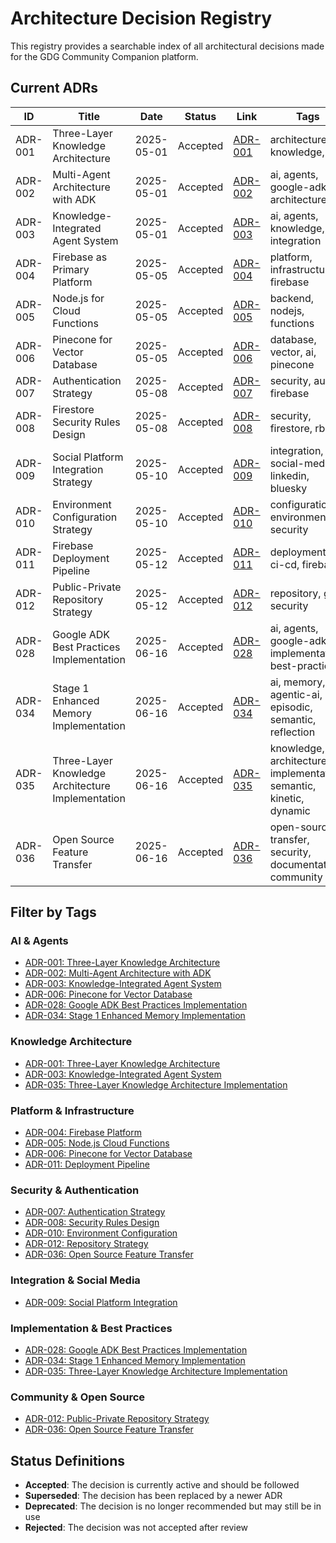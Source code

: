 # Architecture Decision Registry

This registry provides a searchable index of all architectural decisions made for the GDG Community Companion platform.

## Current ADRs

| ID | Title | Date | Status | Link | Tags |
|---|---|---|---|---|---|
| ADR-001 | Three-Layer Knowledge Architecture | 2025-05-01 | Accepted | [ADR-001](./decisions/0001-three-layer-knowledge-architecture.md) | architecture, knowledge, ai |
| ADR-002 | Multi-Agent Architecture with ADK | 2025-05-01 | Accepted | [ADR-002](./decisions/0002-multi-agent-architecture.md) | ai, agents, google-adk, architecture |
| ADR-003 | Knowledge-Integrated Agent System | 2025-05-01 | Accepted | [ADR-003](./decisions/0003-knowledge-integrated-agent-system.md) | ai, agents, knowledge, integration |
| ADR-004 | Firebase as Primary Platform | 2025-05-05 | Accepted | [ADR-004](./decisions/0004-firebase-platform.md) | platform, infrastructure, firebase |
| ADR-005 | Node.js for Cloud Functions | 2025-05-05 | Accepted | [ADR-005](./decisions/0005-nodejs-cloud-functions.md) | backend, nodejs, functions |
| ADR-006 | Pinecone for Vector Database | 2025-05-05 | Accepted | [ADR-006](./decisions/0006-pinecone-vector-database.md) | database, vector, ai, pinecone |
| ADR-007 | Authentication Strategy | 2025-05-08 | Accepted | [ADR-007](./decisions/0007-authentication-strategy.md) | security, auth, firebase |
| ADR-008 | Firestore Security Rules Design | 2025-05-08 | Accepted | [ADR-008](./decisions/0008-security-rules-design.md) | security, firestore, rbac |
| ADR-009 | Social Platform Integration Strategy | 2025-05-10 | Accepted | [ADR-009](./decisions/0009-social-platform-integration-strategy.md) | integration, social-media, linkedin, bluesky |
| ADR-010 | Environment Configuration Strategy | 2025-05-10 | Accepted | [ADR-010](./decisions/0010-environment-configuration-strategy.md) | configuration, environment, security |
| ADR-011 | Firebase Deployment Pipeline | 2025-05-12 | Accepted | [ADR-011](./decisions/0011-deployment-pipeline.md) | deployment, ci-cd, firebase |
| ADR-012 | Public-Private Repository Strategy | 2025-05-12 | Accepted | [ADR-012](./decisions/0012-public-private-repository-strategy.md) | repository, git, security |
| ADR-028 | Google ADK Best Practices Implementation | 2025-06-16 | Accepted | [ADR-028](./decisions/0028-adk-best-practices-implementation.md) | ai, agents, google-adk, implementation, best-practices |
| ADR-034 | Stage 1 Enhanced Memory Implementation | 2025-06-16 | Accepted | [ADR-034](./decisions/0034-stage-1-enhanced-memory-implementation.md) | ai, memory, agentic-ai, episodic, semantic, reflection |
| ADR-035 | Three-Layer Knowledge Architecture Implementation | 2025-06-16 | Accepted | [ADR-035](./decisions/0035-three-layer-knowledge-architecture-implementation.md) | knowledge, architecture, implementation, semantic, kinetic, dynamic |
| ADR-036 | Open Source Feature Transfer | 2025-06-16 | Accepted | [ADR-036](./decisions/0036-open-source-feature-transfer.md) | open-source, transfer, security, documentation, community |

## Filter by Tags

### AI & Agents
- [ADR-001: Three-Layer Knowledge Architecture](./decisions/0001-three-layer-knowledge-architecture.md)
- [ADR-002: Multi-Agent Architecture with ADK](./decisions/0002-multi-agent-architecture.md)
- [ADR-003: Knowledge-Integrated Agent System](./decisions/0003-knowledge-integrated-agent-system.md)
- [ADR-006: Pinecone for Vector Database](./decisions/0006-pinecone-vector-database.md)
- [ADR-028: Google ADK Best Practices Implementation](./decisions/0028-adk-best-practices-implementation.md)
- [ADR-034: Stage 1 Enhanced Memory Implementation](./decisions/0034-stage-1-enhanced-memory-implementation.md)

### Knowledge Architecture
- [ADR-001: Three-Layer Knowledge Architecture](./decisions/0001-three-layer-knowledge-architecture.md)
- [ADR-003: Knowledge-Integrated Agent System](./decisions/0003-knowledge-integrated-agent-system.md)
- [ADR-035: Three-Layer Knowledge Architecture Implementation](./decisions/0035-three-layer-knowledge-architecture-implementation.md)

### Platform & Infrastructure
- [ADR-004: Firebase Platform](./decisions/0004-firebase-platform.md)
- [ADR-005: Node.js Cloud Functions](./decisions/0005-nodejs-cloud-functions.md)
- [ADR-006: Pinecone for Vector Database](./decisions/0006-pinecone-vector-database.md)
- [ADR-011: Deployment Pipeline](./decisions/0011-deployment-pipeline.md)

### Security & Authentication
- [ADR-007: Authentication Strategy](./decisions/0007-authentication-strategy.md)
- [ADR-008: Security Rules Design](./decisions/0008-security-rules-design.md)
- [ADR-010: Environment Configuration](./decisions/0010-environment-configuration-strategy.md)
- [ADR-012: Repository Strategy](./decisions/0012-public-private-repository-strategy.md)
- [ADR-036: Open Source Feature Transfer](./decisions/0036-open-source-feature-transfer.md)

### Integration & Social Media
- [ADR-009: Social Platform Integration](./decisions/0009-social-platform-integration-strategy.md)

### Implementation & Best Practices
- [ADR-028: Google ADK Best Practices Implementation](./decisions/0028-adk-best-practices-implementation.md)
- [ADR-034: Stage 1 Enhanced Memory Implementation](./decisions/0034-stage-1-enhanced-memory-implementation.md)
- [ADR-035: Three-Layer Knowledge Architecture Implementation](./decisions/0035-three-layer-knowledge-architecture-implementation.md)

### Community & Open Source
- [ADR-012: Public-Private Repository Strategy](./decisions/0012-public-private-repository-strategy.md)
- [ADR-036: Open Source Feature Transfer](./decisions/0036-open-source-feature-transfer.md)

## Status Definitions

- **Accepted**: The decision is currently active and should be followed
- **Superseded**: The decision has been replaced by a newer ADR
- **Deprecated**: The decision is no longer recommended but may still be in use
- **Rejected**: The decision was not accepted after review